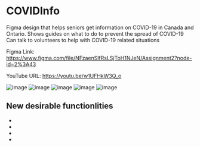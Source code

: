 # COVIDInfo
Figma design that helps seniors get information on COVID-19 in Canada and Ontario.
Shows guides on what to do to prevent the spread of COVID-19
Can talk to volunteers to help with COVID-19 related situations

Figma Link: https://www.figma.com/file/NFzaenSlfRsLSjToH1NJeN/Assignment2?node-id=2%3A43

YouTube URL: https://youtu.be/w1UFHkW3Q_o

![image](https://user-images.githubusercontent.com/63257951/111091957-f9ad8d80-850a-11eb-9c2f-49ff273f3fce.png)
![image](https://user-images.githubusercontent.com/63257951/111091962-fd411480-850a-11eb-9ca0-0e11ef863250.png)
![image](https://user-images.githubusercontent.com/63257951/111091964-ffa36e80-850a-11eb-9683-df5d698b7b42.png)
![image](https://user-images.githubusercontent.com/63257951/111091969-029e5f00-850b-11eb-88f1-aeca78a64006.png)
![image](https://user-images.githubusercontent.com/63257951/111091973-0500b900-850b-11eb-9a0c-152e85f2e9f8.png)

New desirable functionlities
-
-
-
-
-

